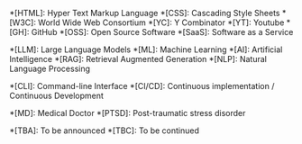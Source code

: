 *[HTML]: Hyper Text Markup Language
*[CSS]: Cascading Style Sheets
*[W3C]: World Wide Web Consortium
*[YC]: Y Combinator
*[YT]: Youtube
*[GH]: GitHub
*[OSS]: Open Source Software
*[SaaS]: Software as a Service


*[LLM]: Large Language Models
*[ML]: Machine Learning
*[AI]: Artificial Intelligence
*[RAG]: Retrieval Augmented Generation
*[NLP]: Natural Language Processing


*[CLI]: Command-line Interface
*[CI/CD]: Continuous implementation / Continuous Development


*[MD]: Medical Doctor
*[PTSD]: Post-traumatic stress disorder


*[TBA]: To be announced
*[TBC]: To be continued


